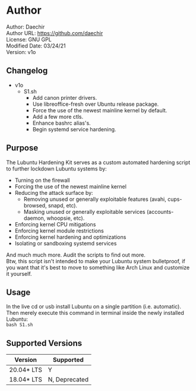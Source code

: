 # Author
Author: Daechir <br/>
Author URL: https://github.com/daechir <br/>
License: GNU GPL <br/>
Modified Date: 03/24/21 <br/>
Version: v1o


## Changelog
+ v1o
  * S1.sh
    + Add canon printer drivers.
    + Use libreoffice-fresh over Ubuntu release package.
    + Force the use of the newest mainline kernel by default.
    + Add a few more ctls.
    + Enhance bashrc alias's.
    + Begin systemd service hardening.


## Purpose
The Lubuntu Hardening Kit serves as a custom automated hardening script to further lockdown Lubuntu systems by:
+ Turning on the firewall
+ Forcing the use of the newest mainline kernel
+ Reducing the attack surface by:
	* Removing unused or generally exploitable features (avahi, cups-browsed, snapd, etc).
	* Masking unused or generally exploitable services (accounts-daemon, whoopsie, etc).
+ Enforcing kernel CPU mitigations
+ Enforcing kernel module restrictions
+ Enforcing kernel hardening and optimizations
+ Isolating or sandboxing systemd services

And much much more. Audit the scripts to find out more. <br/>
Btw, this script isn't intended to make your Lubuntu system bulletproof, if you want that it's best to move to something like Arch Linux and customize it yourself.


## Usage
In the live cd or usb install Lubuntu on a single partition (i.e. automatic).<br/>
Then merely execute this command in terminal inside the newly installed Lubuntu:<br/>
`bash S1.sh`


## Supported Versions
| Version | Supported |
| --- | --- |
| 20.04* LTS | Y |
| 18.04* LTS | N, Deprecated |

